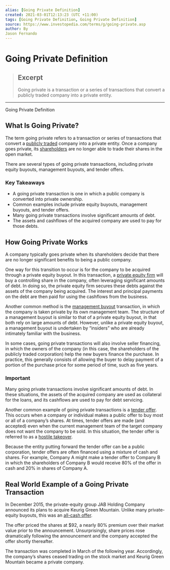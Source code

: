 ```yaml
---
alias: [Going Private Definition]
created: 2021-03-01T12:13:23 (UTC +11:00)
tags: [Going Private Definition, Going Private Definition]
source: https://www.investopedia.com/terms/g/going-private.asp
author: By
Jason Fernando
---
```


# Going Private Definition

> ## Excerpt
> Going private is a transaction or a series of transactions that convert a publicly traded company into a private entity.

---

Going Private Definition
## What Is Going Private?

The term going private refers to a transaction or series of transactions that convert a [publicly traded](https://www.investopedia.com/terms/p/publiccompany.asp) company into a private entity. Once a company goes private, its [shareholders](https://www.investopedia.com/ask/answers/05/publictoprivate.asp) are no longer able to trade their shares in the open market.

There are several types of going private transactions, including private equity buyouts, management buyouts, and tender offers.

### Key Takeaways

-   A going private transaction is one in which a public company is converted into private ownership.
-   Common examples include private equity buyouts, management buyouts, and tender offers.
-   Many going private transactions involve significant amounts of debt.
-   The assets and cashflows of the acquired company are used to pay for those debts.

## How Going Private Works

A company typically goes private when its shareholders decide that there are no longer significant benefits to being a public company.

One way for this transition to occur is for the company to be acquired through a private equity buyout. In this transaction, a [private equity firm](https://www.investopedia.com/articles/financial-careers/09/private-equity.asp) will buy a controlling share in the company, often leveraging significant amounts of debt. In doing so, the private equity firm secures these debts against the assets of the company being acquired. The interest and principal payments on the debt are then paid for using the cashflows from the business.

Another common method is the [management buyout](https://www.investopedia.com/terms/m/mbo.asp) transaction, in which the company is taken private by its own management team. The structure of a management buyout is similar to that of a private equity buyout, in that both rely on large amounts of debt. However, unlike a private equity buyout, a management buyout is undertaken by “insiders” who are already intimately familiar with the business.

In some cases, going private transactions will also involve seller financing, in which the owners of the company (in this case, the shareholders of the publicly traded corporation) help the new buyers finance the purchase. In practice, this generally consists of allowing the buyer to delay payment of a portion of the purchase price for some period of time, such as five years.

### Important

Many going private transactions involve significant amounts of debt. In these situations, the assets of the acquired company are used as collateral for the loans, and its cashflows are used to pay for debt servicing.

Another common example of going private transactions is a [tender offer](https://www.investopedia.com/terms/t/tenderoffer.asp). This occurs when a company or individual makes a public offer to buy most or all of a company’s shares. At times, tender offers are made (and accepted) even when the current management team of the target company does not want the company to be sold. In this situation, the tender offer is referred to as a [hostile takeover](https://www.investopedia.com/terms/h/hostiletakeover.asp).

Because the entity putting forward the tender offer can be a public corporation, tender offers are often financed using a mixture of cash and shares. For example, Company A might make a tender offer to Company B in which the shareholders of Company B would receive 80% of the offer in cash and 20% in shares of Company A.

## Real World Example of a Going Private Transaction

In December 2015, the private-equity group JAB Holding Company announced its plans to acquire Keurig Green Mountain. Unlike many private-equity buyouts, this was an [all-cash offer](https://www.investopedia.com/terms/a/all-cash-deal.asp).

The offer priced the shares at $92, a nearly 80% premium over their market value prior to the announcement. Unsurprisingly, share prices rose dramatically following the announcement and the company accepted the offer shortly thereafter.

The transaction was completed in March of the following year. Accordingly, the company’s shares ceased trading on the stock market and Keurig Green Mountain became a private company.
